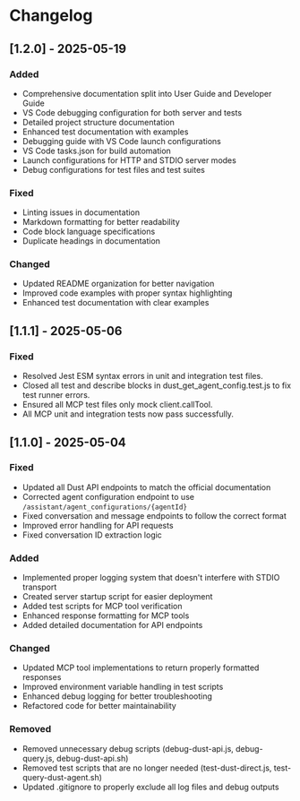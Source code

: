 # Changelog

## [1.2.0] - 2025-05-19

### Added

- Comprehensive documentation split into User Guide and Developer Guide
- VS Code debugging configuration for both server and tests
- Detailed project structure documentation
- Enhanced test documentation with examples
- Debugging guide with VS Code launch configurations
- VS Code tasks.json for build automation
- Launch configurations for HTTP and STDIO server modes
- Debug configurations for test files and test suites

### Fixed

- Linting issues in documentation
- Markdown formatting for better readability
- Code block language specifications
- Duplicate headings in documentation

### Changed

- Updated README organization for better navigation
- Improved code examples with proper syntax highlighting
- Enhanced test documentation with clear examples

## [1.1.1] - 2025-05-06

### Fixed
- Resolved Jest ESM syntax errors in unit and integration test files.
- Closed all test and describe blocks in dust_get_agent_config.test.js to fix test runner errors.
- Ensured all MCP test files only mock client.callTool.
- All MCP unit and integration tests now pass successfully.

## [1.1.0] - 2025-05-04

### Fixed

- Updated all Dust API endpoints to match the official documentation
- Corrected agent configuration endpoint to use `/assistant/agent_configurations/{agentId}`
- Fixed conversation and message endpoints to follow the correct format
- Improved error handling for API requests
- Fixed conversation ID extraction logic

### Added

- Implemented proper logging system that doesn't interfere with STDIO transport
- Created server startup script for easier deployment
- Added test scripts for MCP tool verification
- Enhanced response formatting for MCP tools
- Added detailed documentation for API endpoints

### Changed

- Updated MCP tool implementations to return properly formatted responses
- Improved environment variable handling in test scripts
- Enhanced debug logging for better troubleshooting
- Refactored code for better maintainability

### Removed

- Removed unnecessary debug scripts (debug-dust-api.js, debug-query.js, debug-dust-api.sh)
- Removed test scripts that are no longer needed (test-dust-direct.js, test-query-dust-agent.sh)
- Updated .gitignore to properly exclude all log files and debug outputs
